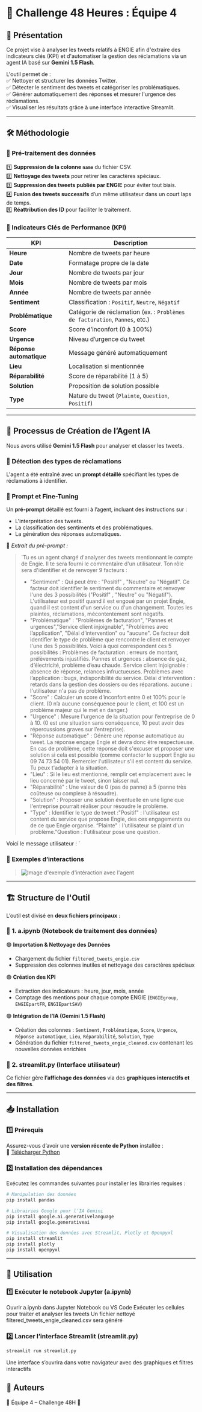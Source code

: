 # 🚀 Challenge 48 Heures : Équipe 4  

## 📌 Présentation  
Ce projet vise à analyser les tweets relatifs à ENGIE afin d'extraire des indicateurs clés (KPI) et d'automatiser la gestion des réclamations via un agent IA basé sur **Gemini 1.5 Flash**.  

L'outil permet de :  
✅ Nettoyer et structurer les données Twitter.  
✅ Détecter le sentiment des tweets et catégoriser les problématiques.  
✅ Générer automatiquement des réponses et mesurer l'urgence des réclamations.  
✅ Visualiser les résultats grâce à une interface interactive Streamlit.  

---

## 🛠️ Méthodologie  

### 🔹 Pré-traitement des données  
1️⃣ **Suppression de la colonne `name`** du fichier CSV.  
2️⃣ **Nettoyage des tweets** pour retirer les caractères spéciaux.  
3️⃣ **Suppression des tweets publiés par ENGIE** pour éviter tout biais.  
4️⃣ **Fusion des tweets successifs** d’un même utilisateur dans un court laps de temps.  
5️⃣ **Réattribution des ID** pour faciliter le traitement.  

### 🔹 Indicateurs Clés de Performance (KPI)  
| KPI | Description |
|------|------------|
| **Heure** | Nombre de tweets par heure |
| **Date** | Formatage propre de la date |
| **Jour** | Nombre de tweets par jour |
| **Mois** | Nombre de tweets par mois |
| **Année** | Nombre de tweets par année |
| **Sentiment** | Classification : `Positif`, `Neutre`, `Négatif` |
| **Problématique** | Catégorie de réclamation (ex. : `Problèmes de facturation`, `Pannes`, etc.) |
| **Score** | Score d’inconfort (0 à 100%) |
| **Urgence** | Niveau d’urgence du tweet |
| **Réponse automatique** | Message généré automatiquement |
| **Lieu** | Localisation si mentionnée |
| **Réparabilité** | Score de réparabilité (1 à 5) |
| **Solution** | Proposition de solution possible |
| **Type** | Nature du tweet (`Plainte`, `Question`, `Positif`) |

---

## 🤖 Processus de Création de l’Agent IA  

Nous avons utilisé **Gemini 1.5 Flash** pour analyser et classer les tweets.  

### 🔹 Détection des types de réclamations  
L'agent a été entraîné avec un **prompt détaillé** spécifiant les types de réclamations à identifier.  

### 🔹 Prompt et Fine-Tuning  
Un **pré-prompt** détaillé est fourni à l’agent, incluant des instructions sur :  
- L'interprétation des tweets.  
- La classification des sentiments et des problématiques.  
- La génération des réponses automatiques.  

📌 *Extrait du pré-prompt :*  
> `Tu es un agent chargé d'analyser des tweets mentionnant le compte de Engie.
> Il te sera fourni le commentaire d'un utilisateur.
> Ton rôle sera d'identifier et de renvoyer 9 facteurs :
> - "Sentiment" : Qui peut être :  "Positif" , "Neutre" ou "Négatif". 
> Ce facteur doit identifier le sentiment du commentaire et renvoyer l'une des 3 possibilités ("Positif" , "Neutre" ou "Négatif"). L'utilisateur est positif quand il est engoué par un projet Engie, quand il est content d'un service ou d'un changement. Toutes les plaintes, réclamations, mécontentement sont négatifs.
> - "Problématique" : "Problèmes de facturation", "Pannes et urgences","Service client injoignable", "Problèmes avec l’application", "Délai d’intervention" ou "aucune". Ce facteur doit identifier le type de problème que rencontre le client et renvoyer l'une des 5 possibilités. Voici à quoi correspondent ces 5 possibilités : 
> Problèmes de facturation : erreurs de montant, prélèvements injustifiés.
> Pannes et urgences : absence de gaz, d’électricité, problème d’eau chaude.
> Service client injoignable : absence de réponse, relances infructueuses.
> Problèmes avec l’application : bugs, indisponibilité du service.
> Délai d’intervention : retards dans la gestion des dossiers ou des réparations.
aucune : l'utilisateur n'a pas de problème.
> - "Score" : Calculer un score d’inconfort entre 0 et 100% pour le client. (0 n’a aucune conséquence pour le client, et 100 est un problème majeur qui le met en danger.)
> - "Urgence" : Mesure l'urgence de la situation pour l’entreprise de 0 à 10. (0 est une situation sans conséquence, 10 peut avoir des répercussions graves sur l’entreprise).
> - "Réponse automatique" : Génère une réponse automatique au tweet. La réponse engage Engie et devra donc être respectueuse. En cas de problème, cette réponse doit s'excuser et proposer une solution si cela est possible (comme contacter le support Engie au 09 74 73 54 01). Remercier l'utilisateur s'il est content du service. Tu peux t'adapter à la situation. 
> - "Lieu" : Si le lieu est mentionné, remplir cet emplacement avec le lieu concerné par le tweet, sinon laisser nul. 
> - "Réparabilité" : Une valeur de 0 (pas de panne) à 5 (panne très coûteuse ou complexe à résoudre). 
> - "Solution" : Proposer une solution éventuelle en une ligne que l'entreprise pourrait réaliser pour résoudre le problème. 
> - "Type" : Identifier le type de tweet :"Positif" : l'utilisateur est content du service que propose Engie, des ces engagements ou de ce que Engie organise. “Plainte" : l'utilisateur se plaint d'un problème."Question : l'utilisateur pose une question. 

Voici le message utilisateur : `  

### 🔹 Exemples d’interactions  
> ![Image d'exemple d'intéraction avec l'agent](images/Interaction.png)

---

## 🏗️ Structure de l'Outil  

L’outil est divisé en **deux fichiers principaux** :  

### 📌 **1. a.ipynb** (Notebook de traitement des données)  
🟢 **Importation & Nettoyage des Données**  
- Chargement du fichier `filtered_tweets_engie.csv`  
- Suppression des colonnes inutiles et nettoyage des caractères spéciaux  

🟢 **Création des KPI**  
- Extraction des indicateurs : heure, jour, mois, année  
- Comptage des mentions pour chaque compte ENGIE (`ENGIEgroup`, `ENGIEpartFR`, `ENGIEpartSAV`)  

🟢 **Intégration de l’IA (Gemini 1.5 Flash)**  
- Création des colonnes : `Sentiment`, `Problématique`, `Score`, `Urgence`, `Réponse automatique`, `Lieu`, `Réparabilité`, `Solution`, `Type`  
- Génération du fichier `filtered_tweets_engie_cleaned.csv` contenant les nouvelles données enrichies  

### 📌 **2. streamlit.py** (Interface utilisateur)  
Ce fichier gère **l’affichage des données** via des **graphiques interactifs et des filtres**.  

---

## 📥 Installation  

### 1️⃣ **Prérequis**  
Assurez-vous d’avoir une **version récente de Python** installée :  
🔗 [Télécharger Python](https://www.python.org/downloads/)  

### 2️⃣ **Installation des dépendances**  
Exécutez les commandes suivantes pour installer les librairies requises :  

```bash
# Manipulation des données
pip install pandas 

# Librairies Google pour l’IA Gemini
pip install google.ai.generativelanguage
pip install google.generativeai

# Visualisation des données avec Streamlit, Plotly et Openpyxl
pip install streamlit
pip install plotly 
pip install openpyxl
```

---

## 🎯 Utilisation

### 1️⃣ Exécuter le notebook Jupyter (a.ipynb)

Ouvrir a.ipynb dans Jupyter Notebook ou VS Code
Exécuter les cellules pour traiter et analyser les tweets
Un fichier nettoyé filtered_tweets_engie_cleaned.csv sera généré

### 2️⃣ Lancer l’interface Streamlit (streamlit.py)

```bash
streamlit run streamlit.py
```

Une interface s’ouvrira dans votre navigateur avec des graphiques et filtres interactifs

## 📌 Auteurs
📍 Équipe 4 – Challenge 48H 🚀
